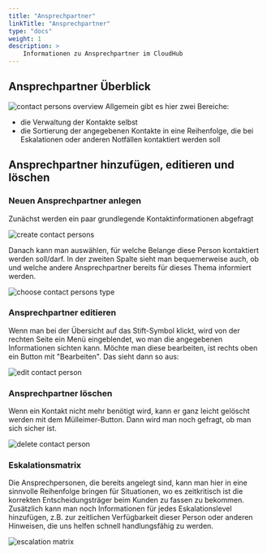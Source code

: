 ```yaml
---
title: "Ansprechpartner"
linkTitle: "Ansprechpartner"
type: "docs"
weight: 1
description: >
    Informationen zu Ansprechpartner im CloudHub
---
```


## Ansprechpartner Überblick


![contact persons overview](../img/contact-persons/contact-persons-overview.png)
Allgemein gibt es hier zwei Bereiche:
- die Verwaltung der Kontakte selbst
- die Sortierung der angegebenen Kontakte in eine Reihenfolge, die bei Eskalationen oder anderen Notfällen kontaktiert werden soll


## Ansprechpartner hinzufügen, editieren und löschen
### Neuen Ansprechpartner anlegen

Zunächst werden ein paar grundlegende Kontaktinformationen abgefragt

![create contact persons](../img/contact-persons/contact-persons-create.png)

Danach kann man auswählen, für welche Belange diese Person kontaktiert werden soll/darf. In der zweiten Spalte sieht man bequemerweise auch, ob und welche andere Ansprechpartner bereits für dieses Thema informiert werden.

![choose contact persons type](../img/contact-persons/contact-persons-type.png)

### Ansprechpartner editieren

Wenn man bei der Übersicht auf das Stift-Symbol klickt, wird von der rechten Seite ein Menü eingeblendet, wo man die angegebenen Informationen sichten kann. Möchte man diese bearbeiten, ist rechts oben ein Button mit "Bearbeiten". Das sieht dann so aus:

![edit contact person](../img/contact-persons/contact-persons-edit.png)

### Ansprechpartner löschen

Wenn ein Kontakt nicht mehr benötigt wird, kann er ganz leicht gelöscht werden mit dem Mülleimer-Button. Dann wird man noch gefragt, ob man sich sicher ist.

![delete contact person](../img/contact-persons/contact-persons-delete.png)

### Eskalationsmatrix

Die Ansprechpersonen, die bereits angelegt sind, kann man hier in eine sinnvolle Reihenfolge bringen für Situationen, wo es zeitkritisch ist die korrekten Entscheidungsträger beim Kunden zu fassen zu bekommen. Zusätzlich kann man noch Informationen für jedes Eskalationslevel hinzufügen, z.B. zur zeitlichen Verfügbarkeit dieser Person oder anderen Hinweisen, die uns helfen schnell handlungsfähig zu werden.

![escalation matrix](../img/contact-persons/contact-persons-escalation.png)
